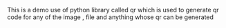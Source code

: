 This is a demo use of python library called qr which is used to generate qr code for any of the image , file and anything whose 
qr can be generated 
